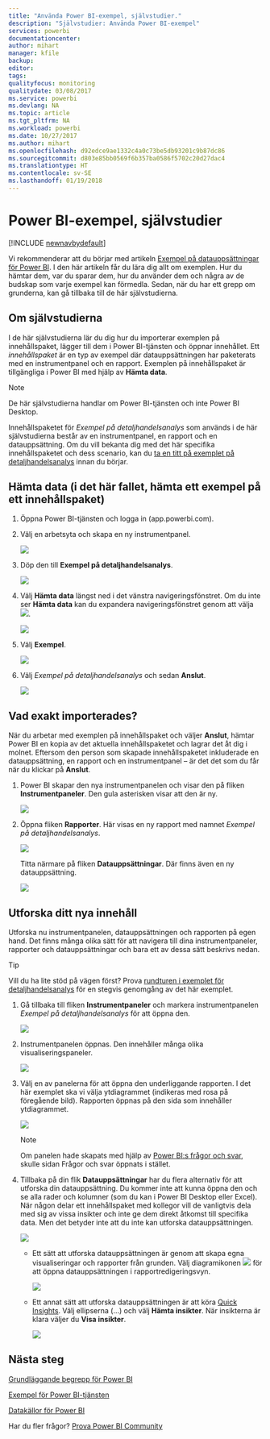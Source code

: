 ```yaml
---
title: "Använda Power BI-exempel, självstudier."
description: "Självstudier: Använda Power BI-exempel"
services: powerbi
documentationcenter: 
author: mihart
manager: kfile
backup: 
editor: 
tags: 
qualityfocus: monitoring
qualitydate: 03/08/2017
ms.service: powerbi
ms.devlang: NA
ms.topic: article
ms.tgt_pltfrm: NA
ms.workload: powerbi
ms.date: 10/27/2017
ms.author: mihart
ms.openlocfilehash: d92edce9ae1332c4a0c73be5db93201c9b87dc86
ms.sourcegitcommit: d803e85bb0569f6b357ba0586f5702c20d27dac4
ms.translationtype: HT
ms.contentlocale: sv-SE
ms.lasthandoff: 01/19/2018
---
```

# <a name="the-power-bi-samples-a-tutorial"></a>Power BI-exempel, självstudier
<!-- Shared newnav Include -->
[!INCLUDE [newnavbydefault](./includes/newnavbydefault.md)]

Vi rekommenderar att du börjar med artikeln [Exempel på datauppsättningar för Power BI](sample-datasets.md). I den här artikeln får du lära dig allt om exemplen. Hur du hämtar dem, var du sparar dem, hur du använder dem och några av de budskap som varje exempel kan förmedla. Sedan, när du har ett grepp om grunderna, kan gå tillbaka till de här självstudierna.   

## <a name="about-this-tutorial"></a>Om självstudierna
I de här självstudierna lär du dig hur du importerar exemplen på innehållspaket, lägger till dem i Power BI-tjänsten och öppnar innehållet. Ett *innehållspaket* är en typ av exempel där datauppsättningen har paketerats med en instrumentpanel och en rapport. Exemplen på innehållspaket är tillgängliga i Power BI med hjälp av **Hämta data**.

> [!NOTE]
> De här självstudierna handlar om Power BI-tjänsten och inte Power BI Desktop.
> 
> 

Innehållspaketet för *Exempel på detaljhandelsanalys* som används i de här självstudierna består av en instrumentpanel, en rapport och en datauppsättning.
Om du vill bekanta dig med det här specifika innehållspaketet och dess scenario, kan du [ta en titt på exemplet på detaljhandelsanalys](sample-retail-analysis.md) innan du börjar.

## <a name="get-data-in-this-case-get-a-sample-content-pack"></a>Hämta data (i det här fallet, hämta ett exempel på ett innehållspaket)
1. Öppna Power BI-tjänsten och logga in (app.powerbi.com).
2. Välj en arbetsyta och skapa en ny instrumentpanel.  
   
    ![](media/sample-tutorial-connect-to-the-samples/power-bi-create-dashboard2.png)
3. Döp den till **Exempel på detaljhandelsanalys**.
   
   ![](media/sample-tutorial-connect-to-the-samples/power-bi-name-dashboard.png)
4. Välj **Hämta data** längst ned i det vänstra navigeringsfönstret. Om du inte ser **Hämta data** kan du expandera navigeringsfönstret genom att välja ![](media/sample-tutorial-connect-to-the-samples/expand-nav.png).
   
   ![](media/sample-tutorial-connect-to-the-samples/pbi_getdata.png)
5. Välj **Exempel**.  
   
   ![](media/sample-tutorial-connect-to-the-samples/pbi_samplesdownload.png)
6. Välj *Exempel på detaljhandelsanalys* och sedan **Anslut**.   
   
   ![](media/sample-tutorial-connect-to-the-samples/pbi_retailanalysissampleconnect.png)

## <a name="what-exactly-was-imported"></a>Vad exakt importerades?
När du arbetar med exemplen på innehållspaket och väljer **Anslut**, hämtar Power BI en kopia av det aktuella innehållspaketet och lagrar det åt dig i molnet. Eftersom den person som skapade innehållspaketet inkluderade en datauppsättning, en rapport och en instrumentpanel – är det det som du får när du klickar på **Anslut**.

1. Power BI skapar den nya instrumentpanelen och visar den på fliken **Instrumentpaneler**. Den gula asterisken visar att den är ny.
   
   ![](media/sample-tutorial-connect-to-the-samples/power-bi-new-dashboard.png)
2. Öppna fliken **Rapporter**.  Här visas en ny rapport med namnet *Exempel på detaljhandelsanalys*.
   
   ![](media/sample-tutorial-connect-to-the-samples/power-bi-new-report.png)
   
   Titta närmare på fliken **Datauppsättningar**.  Där finns även en ny datauppsättning.
   
   ![](media/sample-tutorial-connect-to-the-samples/power-bi-new-dataset.png)

## <a name="explore-your-new-content"></a>Utforska ditt nya innehåll
Utforska nu instrumentpanelen, datauppsättningen och rapporten på egen hand. Det finns många olika sätt för att navigera till dina instrumentpaneler, rapporter och datauppsättningar och bara ett av dessa sätt beskrivs nedan.  

> [!TIP]
> Vill du ha lite stöd på vägen först?  Prova [rundturen i exemplet för detaljhandelsanalys](sample-retail-analysis.md) för en stegvis genomgång av det här exemplet.
> 
> 

1. Gå tillbaka till fliken **Instrumentpaneler** och markera instrumentpanelen *Exempel på detaljhandelsanalys* för att öppna den.    
   
   ![](media/sample-tutorial-connect-to-the-samples/power-bi-dashboards.png)
2. Instrumentpanelen öppnas.  Den innehåller många olika visualiseringspaneler.
   
   ![](media/sample-tutorial-connect-to-the-samples/power-bi-dashboards2new.png)
3. Välj en av panelerna för att öppna den underliggande rapporten.  I det här exemplet ska vi välja ytdiagrammet (indikeras med rosa på föregående bild). Rapporten öppnas på den sida som innehåller ytdiagrammet.
   
    ![](media/sample-tutorial-connect-to-the-samples/power-bi-report.png)
   
   > [!NOTE]
   > Om panelen hade skapats med hjälp av [Power BI:s frågor och svar](power-bi-q-and-a.md), skulle sidan Frågor och svar öppnats i stället.
   > 
   > 
4. Tillbaka på din flik **Datauppsättningar** har du flera alternativ för att utforska din datauppsättning.  Du kommer inte att kunna öppna den och se alla rader och kolumner (som du kan i Power BI Desktop eller Excel).  När någon delar ett innehållspaket med kollegor vill de vanligtvis dela med sig av vissa insikter och inte ge dem direkt åtkomst till specifika data. Men det betyder inte att du inte kan utforska datauppsättningen.  
   
   ![](media/sample-tutorial-connect-to-the-samples/power-bi-chart-icon2.png)
   
   * Ett sätt att utforska datauppsättningen är genom att skapa egna visualiseringar och rapporter från grunden.  Välj diagramikonen ![](media/sample-tutorial-connect-to-the-samples/power-bi-chart-icon4.png) för att öppna datauppsättningen i rapportredigeringsvyn.
     
       ![](media/sample-tutorial-connect-to-the-samples/power-bi-report-editing.png)
   * Ett annat sätt att utforska datauppsättningen är att köra [Quick Insights](service-insights.md). Välj ellipserna (...) och välj **Hämta insikter**. När insikterna är klara väljer du **Visa insikter**.
     
       ![](media/sample-tutorial-connect-to-the-samples/power-bi-insights.png)

## <a name="next-steps"></a>Nästa steg
[Grundläggande begrepp för Power BI](service-basic-concepts.md)

[Exempel för Power BI-tjänsten](sample-datasets.md)

[Datakällor för Power BI](service-get-data.md)

Har du fler frågor? [Prova Power BI Community](http://community.powerbi.com/)

